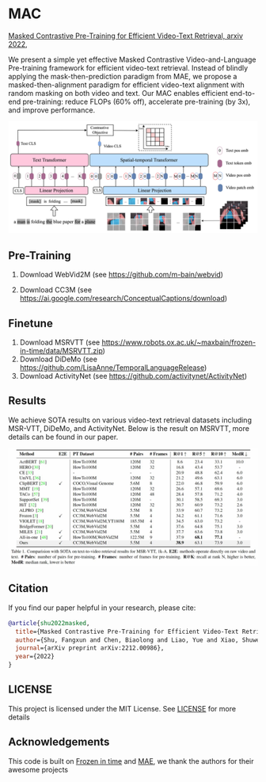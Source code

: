 
# MAC

[Masked Contrastive Pre-Training for Efficient Video-Text Retrieval, arxiv 2022](https://arxiv.org/pdf/2212.00986.pdf), 

We present a simple yet effective Masked
Contrastive Video-and-Language Pre-training framework for efficient video-text retrieval. Instead of blindly applying the mask-then-prediction
paradigm from MAE, we propose a masked-then-alignment
paradigm for efficient video-text alignment with random masking on both video and text. Our MAC
enables efficient end-to-end pre-training: reduce FLOPs
(60% off), accelerate pre-training (by 3x), and improve performance. 

![img](images/arch.jpg)

## Pre-Training
1. Download WebVid2M (see https://github.com/m-bain/webvid)

2. Download CC3M (see https://ai.google.com/research/ConceptualCaptions/download)

## Finetune
1. Download MSRVTT (see https://www.robots.ox.ac.uk/~maxbain/frozen-in-time/data/MSRVTT.zip)
2. Download DiDeMo (see https://github.com/LisaAnne/TemporalLanguageRelease)
3. Download ActivityNet (see https://github.com/activitynet/ActivityNet)
## Results
We achieve SOTA results on various video-text retrieval datasets including MSR-VTT, DiDeMo, and ActivityNet. Below is the result on MSRVTT, more details can be found in our paper.

![image](images/results.jpg)


## Citation

If you find our paper helpful in your research, please cite:

```bibtex
@article{shu2022masked,
  title={Masked Contrastive Pre-Training for Efficient Video-Text Retrieval},
  author={Shu, Fangxun and Chen, Biaolong and Liao, Yue and Xiao, Shuwen and Sun, Wenyu and Li, Xiaobo and Zhu, Yousong and Wang, Jinqiao and Liu, Si},
  journal={arXiv preprint arXiv:2212.00986},
  year={2022}
}
```


## LICENSE
This project is licensed under the MIT License. See [LICENSE](LICENSE) for more details

## Acknowledgements
This code is built on [Frozen in time](https://github.com/m-bain/frozen-in-time) and [MAE](https://github.com/facebookresearch/mae), we thank the authors for their awesome projects
